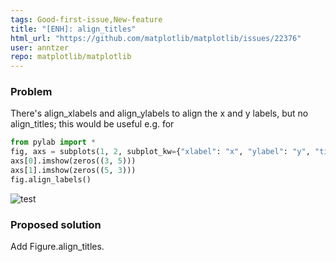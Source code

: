 ```yaml
---
tags: Good-first-issue,New-feature
title: "[ENH]: align_titles"
html_url: "https://github.com/matplotlib/matplotlib/issues/22376"
user: anntzer
repo: matplotlib/matplotlib
---
```


### Problem

There's align_xlabels and align_ylabels to align the x and y labels, but no align_titles; this would be useful e.g. for
```python
from pylab import *
fig, axs = subplots(1, 2, subplot_kw={"xlabel": "x", "ylabel": "y", "title": "t"})
axs[0].imshow(zeros((3, 5)))
axs[1].imshow(zeros((5, 3)))
fig.align_labels()
```
![test](https://user-images.githubusercontent.com/1322974/152163429-d1169ce2-8818-4fb2-9a9b-545780a49a10.png)

### Proposed solution

Add Figure.align_titles.
